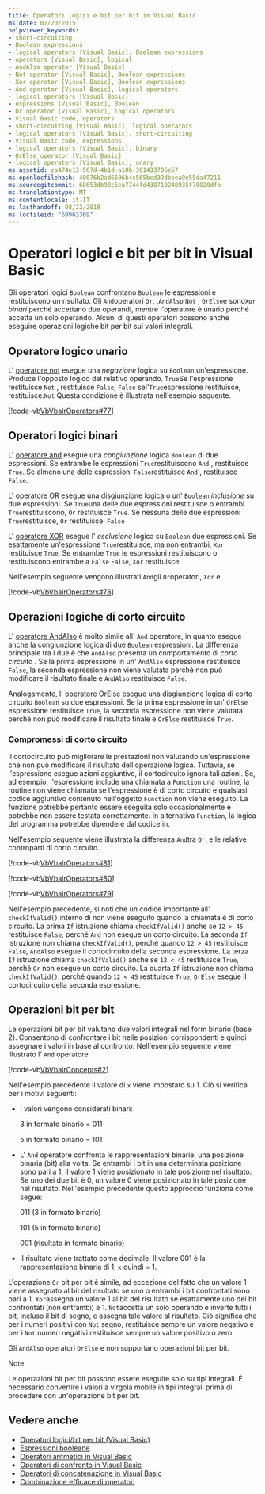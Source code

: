 ```yaml
---
title: Operatori logici e bit per bit in Visual Basic
ms.date: 07/20/2015
helpviewer_keywords:
- short-circuiting
- Boolean expressions
- logical operators [Visual Basic], Boolean expressions
- operators [Visual Basic], logical
- AndAlso operator [Visual Basic]
- Not operator [Visual Basic], Boolean expressions
- Xor operator [Visual Basic], Boolean expressions
- And operator [Visual Basic], logical operators
- logical operators [Visual Basic]
- expressions [Visual Basic], Boolean
- Or operator [Visual Basic], logical operators
- Visual Basic code, operators
- short-circuiting [Visual Basic], logical operators
- logical operators [Visual Basic], short-circuiting
- Visual Basic code, expressions
- logical operators [Visual Basic], binary
- OrElse operator [Visual Basic]
- logical operators [Visual Basic], unary
ms.assetid: ca474e13-567d-4b1d-a18b-301433705e57
ms.openlocfilehash: 40076b2ad6606b4c565bcd39dbeea9e55da47211
ms.sourcegitcommit: 68653db98c5ea7744fd438710248935f70020dfb
ms.translationtype: MT
ms.contentlocale: it-IT
ms.lasthandoff: 08/22/2019
ms.locfileid: "69963309"
---
```

# <a name="logical-and-bitwise-operators-in-visual-basic"></a>Operatori logici e bit per bit in Visual Basic
Gli operatori logici `Boolean` confrontano `Boolean` le espressioni e restituiscono un risultato. Gli `And`operatori `Or`, ,`AndAlso` `Not` , `OrElse`e sono`Xor` *binari* perché accettano due operandi, mentre l'operatore è unario perché accetta un solo operando. Alcuni di questi operatori possono anche eseguire operazioni logiche bit per bit sui valori integrali.  
  
## <a name="unary-logical-operator"></a>Operatore logico unario  
 L' [operatore not](../../../../visual-basic/language-reference/operators/not-operator.md) esegue una *negazione* logica su `Boolean` un'espressione. Produce l'opposto logico del relativo operando. `True`Se l'espressione restituisce `Not` , restituisce `False`; `False` sel'`True`espressione restituisce, restituisce.`Not` Questa condizione è illustrata nell'esempio seguente.  
  
 [!code-vb[VbVbalrOperators#77](~/samples/snippets/visualbasic/VS_Snippets_VBCSharp/VbVbalrOperators/VB/Class1.vb#77)]  
  
## <a name="binary-logical-operators"></a>Operatori logici binari  
 L' [operatore and](../../../../visual-basic/language-reference/operators/and-operator.md) esegue una *congiunzione* logica `Boolean` di due espressioni. Se entrambe le espressioni `True`restituiscono `And` , restituisce `True`. Se almeno una delle espressioni `False`restituisce `And` , restituisce `False`.  
  
 L' [operatore OR](../../../../visual-basic/language-reference/operators/or-operator.md) esegue una disgiunzione logica o un' `Boolean` *inclusione* su due espressioni. Se `True`una delle due espressioni restituisce o entrambi `True`restituiscono, `Or` restituisce `True`. Se nessuna delle due espressioni `True`restituisce, `Or` restituisce. `False`  
  
 L' [operatore XOR](../../../../visual-basic/language-reference/operators/xor-operator.md) esegue l' *esclusione* logica su `Boolean` due espressioni. Se esattamente un'espressione `True`restituisce, ma non entrambi, `Xor` restituisce `True`. Se entrambe `True` le espressioni restituiscono o restituiscono entrambe a `False` `False`, `Xor` restituisce.  
  
 Nell'esempio seguente vengono illustrati `And`gli `Or`operatori, `Xor` e.  
  
 [!code-vb[VbVbalrOperators#78](~/samples/snippets/visualbasic/VS_Snippets_VBCSharp/VbVbalrOperators/VB/Class1.vb#78)]  
  
## <a name="short-circuiting-logical-operations"></a>Operazioni logiche di corto circuito  
 L' [operatore AndAlso](../../../../visual-basic/language-reference/operators/andalso-operator.md) è molto simile all' `And` operatore, in quanto esegue anche la congiunzione logica di due `Boolean` espressioni. La differenza principale tra i due è che `AndAlso` presenta un comportamento di *corto circuito* . Se la prima espressione in un' `AndAlso` espressione restituisce `False`, la seconda espressione non viene valutata perché non può modificare il risultato finale e `AndAlso` restituisce `False`.  
  
 Analogamente, l' [operatore OrElse](../../../../visual-basic/language-reference/operators/orelse-operator.md) esegue una disgiunzione logica di corto circuito `Boolean` su due espressioni. Se la prima espressione in un' `OrElse` espressione restituisce `True`, la seconda espressione non viene valutata perché non può modificare il risultato finale e `OrElse` restituisce `True`.  
  
### <a name="short-circuiting-trade-offs"></a>Compromessi di corto circuito  
 Il cortocircuito può migliorare le prestazioni non valutando un'espressione che non può modificare il risultato dell'operazione logica. Tuttavia, se l'espressione esegue azioni aggiuntive, il cortocircuito ignora tali azioni. Se, ad esempio, l'espressione include una chiamata a `Function` una routine, la routine non viene chiamata se l'espressione è di corto circuito e qualsiasi codice aggiuntivo contenuto nell'oggetto `Function` non viene eseguito. La funzione potrebbe pertanto essere eseguita solo occasionalmente e potrebbe non essere testata correttamente. In alternativa `Function`, la logica del programma potrebbe dipendere dal codice in.  
  
 Nell'esempio seguente viene illustrata la differenza `And`tra `Or`, e le relative controparti di corto circuito.  
  
 [!code-vb[VbVbalrOperators#81](~/samples/snippets/visualbasic/VS_Snippets_VBCSharp/VbVbalrOperators/VB/Class1.vb#81)]  
  
 [!code-vb[VbVbalrOperators#80](~/samples/snippets/visualbasic/VS_Snippets_VBCSharp/VbVbalrOperators/VB/Class1.vb#80)]  
  
 [!code-vb[VbVbalrOperators#79](~/samples/snippets/visualbasic/VS_Snippets_VBCSharp/VbVbalrOperators/VB/Class1.vb#79)]  
  
 Nell'esempio precedente, si noti che un codice importante all' `checkIfValid()` interno di non viene eseguito quando la chiamata è di corto circuito. La prima `If` istruzione chiama `checkIfValid()` anche se `12 > 45` restituisce `False`, perché `And` non esegue un corto circuito. La seconda `If` istruzione non chiama `checkIfValid()`, perché quando `12 > 45` restituisce `False`, `AndAlso` esegue il cortocircuito della seconda espressione. La terza `If` istruzione chiama `checkIfValid()` anche se `12 < 45` restituisce `True`, perché `Or` non esegue un corto circuito. La quarta `If` istruzione non chiama `checkIfValid()`, perché quando `12 < 45` restituisce `True`, `OrElse` esegue il cortocircuito della seconda espressione.  
  
## <a name="bitwise-operations"></a>Operazioni bit per bit  
 Le operazioni bit per bit valutano due valori integrali nel form binario (base 2). Consentono di confrontare i bit nelle posizioni corrispondenti e quindi assegnare i valori in base al confronto. Nell'esempio seguente viene illustrato l' `And` operatore.  
  
 [!code-vb[VbVbalrConcepts#2](~/samples/snippets/visualbasic/VS_Snippets_VBCSharp/VbVbalrConcepts/VB/Class1.vb#2)]  
  
 Nell'esempio precedente il valore di `x` viene impostato su 1. Ciò si verifica per i motivi seguenti:  
  
- I valori vengono considerati binari:  
  
     3 in formato binario = 011  
  
     5 in formato binario = 101  
  
- L' `And` operatore confronta le rappresentazioni binarie, una posizione binaria (bit) alla volta. Se entrambi i bit in una determinata posizione sono pari a 1, il valore 1 viene posizionato in tale posizione nel risultato. Se uno dei due bit è 0, un valore 0 viene posizionato in tale posizione nel risultato. Nell'esempio precedente questo approccio funziona come segue:  
  
     011 (3 in formato binario)  
  
     101 (5 in formato binario)  
  
     001 (risultato in formato binario)  
  
- Il risultato viene trattato come decimale. Il valore 001 è la rappresentazione binaria di 1, `x` quindi = 1.  
  
 L'operazione `Or` bit per bit è simile, ad eccezione del fatto che un valore 1 viene assegnato al bit del risultato se uno o entrambi i bit confrontati sono pari a 1. `Xor`assegna un valore 1 al bit del risultato se esattamente uno dei bit confrontati (non entrambi) è 1. `Not`accetta un solo operando e inverte tutti i bit, incluso il bit di segno, e assegna tale valore al risultato. Ciò significa che per i numeri positivi con `Not` segno, restituisce sempre un valore negativo e per i `Not` numeri negativi restituisce sempre un valore positivo o zero.  
  
 Gli `AndAlso` operatori `OrElse` e non supportano operazioni bit per bit.  
  
> [!NOTE]
> Le operazioni bit per bit possono essere eseguite solo su tipi integrali. È necessario convertire i valori a virgola mobile in tipi integrali prima di procedere con un'operazione bit per bit.  
  
## <a name="see-also"></a>Vedere anche

- [Operatori logici/bit per bit (Visual Basic)](../../../../visual-basic/language-reference/operators/logical-bitwise-operators.md)
- [Espressioni booleane](../../../../visual-basic/programming-guide/language-features/operators-and-expressions/boolean-expressions.md)
- [Operatori aritmetici in Visual Basic](../../../../visual-basic/programming-guide/language-features/operators-and-expressions/arithmetic-operators.md)
- [Operatori di confronto in Visual Basic](../../../../visual-basic/programming-guide/language-features/operators-and-expressions/comparison-operators.md)
- [Operatori di concatenazione in Visual Basic](../../../../visual-basic/programming-guide/language-features/operators-and-expressions/concatenation-operators.md)
- [Combinazione efficace di operatori](../../../../visual-basic/programming-guide/language-features/operators-and-expressions/efficient-combination-of-operators.md)
